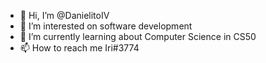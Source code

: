 - 👋 Hi, I’m @DanielitoIV
- 👀 I’m interested on software development
- 🌱 I’m currently learning about Computer Science in CS50
- 📫 How to reach me Iri#3774

<!---
DanielitoIV/DanielitoIV is a ✨ special ✨ repository because its `README.md` (this file) appears on your GitHub profile.
You can click the Preview link to take a look at your changes.
--->
